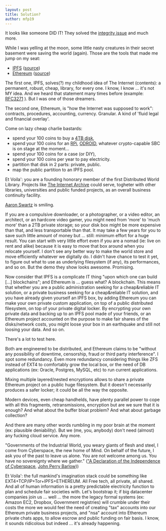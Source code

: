 ```yaml
---
layout: post
title: Solution?
author: mfp19
---
```


It looks like someone DID IT! They solved the [integrity issue](http://mfp19.github.io/2015/08/24/Integrity.html)
and much more.

While I was yelling at the moon, some little nasty creatures 
in their secret basement were saving the world (again).
Those are the tools that made me jump on my seat: 

* [IPFS](https://ipfs.io/) ([source](https://github.com/ipfs/ipfs))
* [Ethereum](https://www.ethereum.org/) ([source](https://github.com/ethereum/))

The first one, IPFS, solves(?) my childhood idea of The Internet (contents):
a permanent, robust, cheap, library, for every one. I know, I know ... it's not MY idea.
And we heard that statement many times before (example: [RFC3271](http://www.ietf.org/rfc/rfc3271.txt) ).
But I was one of those dreamers.

The second one, Ethereum, is "how the Internet was supposed to work": 
contracts, procedures, accounting, currency. Granular.
A kind of 'fluid legal and financial overlay'.

Come on lazy cheap charlie bastards:

* spend your 100 coins to buy a [4TB disk](http://www.amazon.com/Seagate-SATA-3-5-Inch-Desktop-ST4000DM000/dp/B00B99JU4S), 
* spend your 100 coins for an [RPi](https://www.raspberrypi.org/), [ODROID](http://www.hardkernel.com/), whatever crypto-capable SBC is on stage at the moment... 
* spend your 100 coins for a case (or DIY), 
* spend your 100 coins per year to pay electricity.
* partition that disk in 2 parts: private, public.
* map the public partition to an IPFS pool.

Et Voila': you are a founding honorary member of the first Distributed World Library.
Projects like [The Internet Archive](https://archive.org/index.php) could serve, 
togheter with other libraries, universities and public funded projects, 
as an overall business continuity facility.

[Aaron Swartz](https://en.wikipedia.org/wiki/Aaron_Swartz) is smiling.

If you are a compulsive downloader, or a photographer, or a video editor,
an architect, or an hardcore video gamer, you might need from 'more' to 'much more' 
than a 2TB private storage; so your disk box
might be more expensive than that, and less transportable than that.
It may take a few years for you to save such little amount of money but ... still:
minimum effort for a huge result. You can start with very little effort 
even if you are a nomad (ie: live on rent and alike) because 
it is easy to move that box around when you relocate yourself.
I don't see any better way to make the world store and move efficiently
whatever we digitally do.
I didn't have chance to test it yet, to figure out what to use as underlying
filesystem (if any), its performances, and so on. 
But the demo they show looks awesome. Promising.

Now consider that IPFS is a complicate IT thing "upon which one can build [...] blockchains"; 
and Ethereum is ... guess what? A blockchain. This means that whether you are a 
public administration seeking for a cheap&reliable IT solution, or a private business
seeking for a cheap&reliable IT solution, and you have already given yourself an IPFS box,
by adding Ethereum you can make your own private custom application, on top of a public
distributed filesystem, on top of your private digital locker.
By encrypting your own private data and backing up to an IPFS pool made of your friends, 
or an Ethereum project accounted on the purpose to make fair shares of the disks/network costs, 
you might loose your box in an earthquake and still not loosing your data.
And so on.

There's a lot to test here.

Both are engineered to be distributed, and Ethereum claims to be "without any possibility of downtime, censorship, fraud or third party interference". I spot some redundancy. Even more redundancy considering things like ZFS instead of EXT4 to comfortably grow the local box, or the need of DB applications (ex: Oracle, Postgres, MySQL, etc) to run current applications.

Mixing multiple layered/nested encryptions allows to share a private Ethereum project on a public huge filesystem. But it doesn't necessarily produces a safer locker; it could be all the way the opposite.

Modern devices, even cheap handhelds, have plenty parallel power to cope with all this fragments, retransmissions, encryption but are we sure that it is enough? And what about the buffer bloat problem? And what about garbage collection?

And there are many other words rumbling in my poor brain at the moment (ex: plausible deniability). But we (me, you, anybody) don't need (almost) any fucking cloud service. Any more.

"Governments of the Industrial World, you weary giants of flesh and steel, I come from Cyberspace, the new home of Mind. On behalf of the future, I ask you of the past to leave us alone. You are not welcome among us. You have no sovereignty where we gather."
(["A Declaration of the Independence of Cyberspace](https://projects.eff.org/~barlow/Declaration-Final.html), [John Perry Barlow](https://homes.eff.org/~barlow/)))

Et Voila': the full mankind's imagination stack could be something like EXT4+TCP/IP+Tor+IPFS+ETHEREUM.
All Free tech, all private, all shared. And all of human information is a pretty predictable electricity 
function to plan and schedule fair societies with.
Let's bootstrap it; if big datacenter companies join us ... well ... the more the legacy formal systems 
(ex: Amazon EC2, Dropbox, Government registries) will crumble under their costs 
the more we would feel the need of creating "tax" accounts into our Ethereum private business projects, 
and "nsa" account into Ethereum private chats apps, to allow escrow and public funding on fair basis.
I know, it sounds ridicolous but indeed ... it's already happening.

